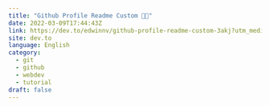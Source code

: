```yaml
---
title: "Github Profile Readme Custom 🎨📌"
date: 2022-03-09T17:44:43Z
link: https://dev.to/edwinnv/github-profile-readme-custom-3akj?utm_medium=RSS&utm_source=news.12bit.vn
site: dev.to
language: English
category:
  - git
  - github
  - webdev
  - tutorial
draft: false
---
```


